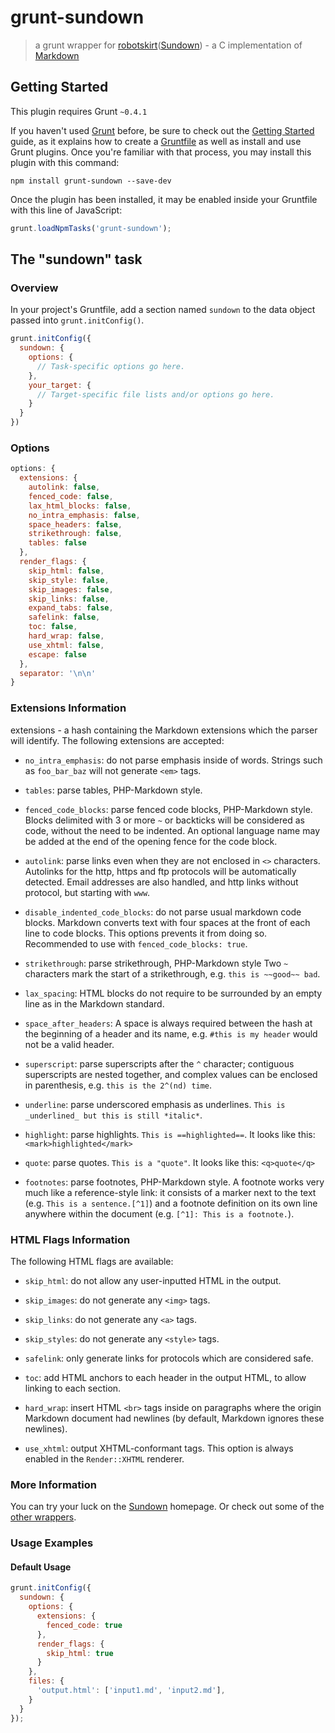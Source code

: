 # grunt-sundown

> a grunt wrapper for [robotskirt](https://github.com/benmills/robotskirt)([Sundown](https://github.com/vmg/sundown)) - a C implementation of [Markdown](http://daringfireball.net/projects/markdown/)

## Getting Started
This plugin requires Grunt `~0.4.1`

If you haven't used [Grunt](http://gruntjs.com/) before, be sure to check out the [Getting Started](http://gruntjs.com/getting-started) guide, as it explains how to create a [Gruntfile](http://gruntjs.com/sample-gruntfile) as well as install and use Grunt plugins. Once you're familiar with that process, you may install this plugin with this command:

```shell
npm install grunt-sundown --save-dev
```

Once the plugin has been installed, it may be enabled inside your Gruntfile with this line of JavaScript:

```js
grunt.loadNpmTasks('grunt-sundown');
```

## The "sundown" task

### Overview
In your project's Gruntfile, add a section named `sundown` to the data object passed into `grunt.initConfig()`.

```js
grunt.initConfig({
  sundown: {
    options: {
      // Task-specific options go here.
    },
    your_target: {
      // Target-specific file lists and/or options go here.
    }
  }
})
```

### Options

```javascript
options: {
  extensions: {
    autolink: false,
    fenced_code: false,
    lax_html_blocks: false,
    no_intra_emphasis: false,
    space_headers: false,
    strikethrough: false,
    tables: false
  },
  render_flags: {
    skip_html: false,
    skip_style: false,
    skip_images: false,
    skip_links: false,
    expand_tabs: false,
    safelink: false,
    toc: false,
    hard_wrap: false,
    use_xhtml: false,
    escape: false
  },
  separator: '\n\n'
}
```

### Extensions Information

extensions - a hash containing the Markdown extensions which the parser
will identify. The following extensions are accepted:

* `no_intra_emphasis`: do not parse emphasis inside of words.
Strings such as `foo_bar_baz` will not generate `<em>` tags.

* `tables`: parse tables, PHP-Markdown style.

* `fenced_code_blocks`: parse fenced code blocks, PHP-Markdown
style. Blocks delimited with 3 or more `~` or backticks will be considered
as code, without the need to be indented. An optional language name may
be added at the end of the opening fence for the code block.

* `autolink`: parse links even when they are not enclosed in `<>`
characters. Autolinks for the http, https and ftp protocols will be
automatically detected. Email addresses are also handled, and http
links without protocol, but starting with `www`.

* `disable_indented_code_blocks`: do not parse usual markdown
code blocks. Markdown converts text with four spaces at
the front of each line to code blocks. This options
prevents it from doing so. Recommended to use
with `fenced_code_blocks: true`.

* `strikethrough`: parse strikethrough, PHP-Markdown style
Two `~` characters mark the start of a strikethrough,
e.g. `this is ~~good~~ bad`.

* `lax_spacing`: HTML blocks do not require to be surrounded by an
empty line as in the Markdown standard.

* `space_after_headers`: A space is always required between the hash
at the beginning of a header and its name, e.g. `#this is my header`
would not be a valid header.

* `superscript`: parse superscripts after the `^` character; contiguous superscripts
are nested together, and complex values can be enclosed in parenthesis, e.g.
`this is the 2^(nd) time`.

* `underline`: parse underscored emphasis as underlines.
`This is _underlined_ but this is still *italic*`.

* `highlight`: parse highlights.
`This is ==highlighted==`. It looks like this: `<mark>highlighted</mark>`

* `quote`: parse quotes.
`This is a "quote"`. It looks like this: `<q>quote</q>`

* `footnotes`: parse footnotes, PHP-Markdown style. A footnote works very much
like a reference-style link: it consists of a  marker next to the text (e.g.
`This is a sentence.[^1]`) and a footnote definition on its own line anywhere
within the document (e.g. `[^1]: This is a footnote.`).

### HTML Flags Information

The following HTML flags are available:

* `skip_html`: do not allow any user-inputted HTML in the output.

* `skip_images`: do not generate any `<img>` tags.

* `skip_links`: do not generate any `<a>` tags.

* `skip_styles`: do not generate any `<style>` tags.

* `safelink`: only generate links for protocols which are considered
safe.

* `toc`: add HTML anchors to each header in the output HTML,
to allow linking to each section.

* `hard_wrap`: insert HTML `<br>` tags inside on paragraphs where the origin
Markdown document had newlines (by default, Markdown ignores these newlines).

* `use_xhtml`: output XHTML-conformant tags. This option is always enabled in the
`Render::XHTML` renderer.

### More Information

You can try your luck on the [Sundown](https://github.com/vmg/sundown) homepage. Or check out some of the [other wrappers](https://github.com/vmg/sundown#bindings).

### Usage Examples

#### Default Usage

```js
grunt.initConfig({
  sundown: {
    options: {
      extensions: {
        fenced_code: true
      },
      render_flags: {
        skip_html: true
      }
    },
    files: {
      'output.html': ['input1.md', 'input2.md'],
    }
  }
});
```